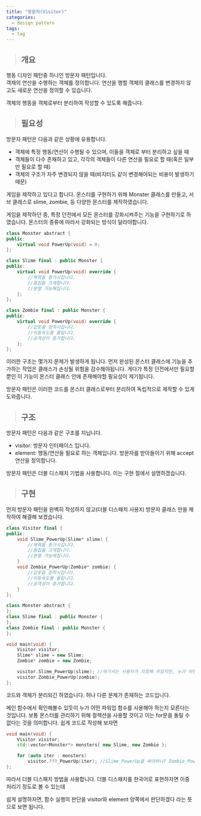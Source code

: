 ```yaml
---
title: "방문자(Visitor)"
categories:
  - design pattern
tags:
  - tag
---
```

> ## 개요

행동 디자인 패턴중 하나인 방문자 패턴입니다.<br>
객채의 연산을 수행하는 객체를 정의합니다.
연산을 행할 객체의 클래스를 변경하지 않고도 새로운 연산을 정의할 수 있습니다.

객체의 행동을 객체로부터 분리하여 작성할 수 있도록 해줍니다.
> ## 필요성

방문자 패턴은 다음과 같은 상황에 유용합니다.
- 객체에 특정 행동/연산이 수행될 수 있으며, 이들을 객체로 부터 분리하고 싶을 때
- 객체들이 다수 존재하고 있고, 각각의 객체들이 다른 연산을 필요로 할 때(혹은 일부만 필요로 할 때)
- 객체의 구조가 자주 변경되지 않을 때(비지터도 같이 변경해야되는 비용이 발생하기 때문)

게임을 제작하고 있다고 합니다.
몬스터를 구현하기 위해 Monster 클래스를 만들고, 서브 클래스로
slime, zombie, 등 다양한 몬스터를 제작하였습니다.

게임을 제작하던 중,
특정 던전에서 모든 몬스터를 강화시켜주는 기능을 구현하기로 하였습니다.
몬스터의 종류에 따라서 강화되는 방식이 달라야합니다.
```cpp
class Monster abstract {
public:
	virtual void PowerUp(void) = 0;
};
```
```cpp
class Slime final : public Monster {
public:
	virtual void PowerUp(void) override {
		//체력을 증가시킵니다.
		//몸집을 크게합니다.
		//분열 가능해집니다.
	};
};
```
```cpp
class Zombie final : public Monster {
public:
	virtual void PowerUp(void) override {
		//갑옷을 장착시킵니다.
		//이동속도를 올립니다.
		//공격성이 증가합니다.
	};
};
```
이러한 구조는 몇가지 문제가 발생하게 됩니다.
먼저 완성된 몬스터 클래스에 기능을 추가하는 작업은 클래스가 손상될 위험을 감수해야됩니다.
게다가 특정 던전에서만 필요할 뿐인 이 기능이 몬스터 클래스 안에 존재해야할 필요성이 제기됩니다.

방문자 패턴은 이러한 코드를 몬스터 클래스로부터 분리하여
독립적으로 제작할 수 있게 도와줍니다.
> ## 구조

방문자 패턴은 다음과 같은 구조를 지닙니다.
- visitor: 방문자 인터페이스 입니다.
- element: 행동/연산을 필요로 하는 객체입니다. 방문자를 받아들이기 위해 accept 연산을 정의합니다.

방문자 패턴은 더블 디스패치 기법을 사용합니다.
이는 구현 절에서 설명하겠습니다.

> ## 구현

먼저 방문자 패턴을 완벽히 작성하지 않고(더블 디스패치 사용X)
방문자 클래스 만을 제작하여 해결해 보겠습니다.
```cpp
class Visitor final {
public:
	void Slime_PowerUp(Slime* slime) {
		//체력을 증가시킵니다.
		//몸집을 크게합니다.
		//분열 가능해집니다.
	}
	void Zombie_PowerUp(Zombie* zombie) {
		//갑옷을 장착시킵니다.
		//이동속도를 올립니다.
		//공격성이 증가합니다.
	}
};
```
```cpp
class Monster abstract {
};
class Slime final : public Monster {
};
class Zombie final : public Monster {
};
```
```cpp
void main(void) {
	Visitor visitor;
	Slime* slime = new Slime;
	Zombie* zombie = new Zombie;

	visitor.Slime_PowerUp(slime); //여기서는 사용자가 지정해 주었지만, 누가 어떤 함수를 사용해야 하는지 모릅니다.
	visitor.Zombie_PowerUp(zombie);
};
```
코드와 객체가 분리되긴 하였습니다.
허나 다른 문제가 존재하는 코드입니다.

메인 함수에서 확인해볼수 있듯이 누가 어떤 파워업 함수를 사용해야 하는지 모른다는 것입니다.
보통 몬스터를 관리하기 위해 컬렉션을 사용할 것이고 이는 for문을 돌릴 수 없다는 것을 의미합니다.
쉽게 코드로 작성해 보자면
```cpp
void main(void) {
	Visitor visitor;
	std::vector<Monster*> monsters{ new Slime, new Zombie };

	for (auto iter : monsters)
		visitor.???_PowerUp(iter); //Slime_PowerUp을 써야하나? Zombie_PowerUp을 써야하나? 
};
```

따라서 더블 디스패치 방법을 사용합니다.
더블 디스패치를 한국어로 표현하자면 이중 처리기 정도로 볼 수 있는데

쉽게 설명하자면,
함수 실행의 판단을 visitor와 element 양쪽에서 판단하겠다 라는 뜻으로 보면 됩니다.
